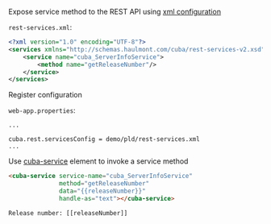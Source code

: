 Expose service method to the REST API using [xml configuration](https://doc.cuba-platform.com/manual-latest/rest_api_v2_services_config.html)

`rest-services.xml`:
```xml
<?xml version="1.0" encoding="UTF-8"?>
<services xmlns="http://schemas.haulmont.com/cuba/rest-services-v2.xsd">
    <service name="cuba_ServerInfoService">
        <method name="getReleaseNumber"/>
    </service>
</services>
```

Register configuration

`web-app.properties`:
```
...

cuba.rest.servicesConfig = demo/pld/rest-services.xml
...
```

Use [cuba-service](https://cuba-elements.github.io/cuba-elements/components/cuba-data/#cuba-service) element 
to invoke a service method
```html
<cuba-service service-name="cuba_ServerInfoService"
              method="getReleaseNumber"
              data="{{releaseNumber}}"
              handle-as="text"></cuba-service>

Release number: [[releaseNumber]]
```